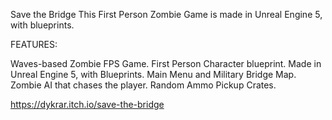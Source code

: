 Save the Bridge
This First Person Zombie Game is made in Unreal Engine 5, with blueprints.



FEATURES:

Waves-based Zombie FPS Game.
First Person Character blueprint.
Made in Unreal Engine 5, with Blueprints.
Main Menu and Military Bridge Map.
Zombie AI that chases the player.
Random Ammo Pickup Crates.



https://dykrar.itch.io/save-the-bridge
